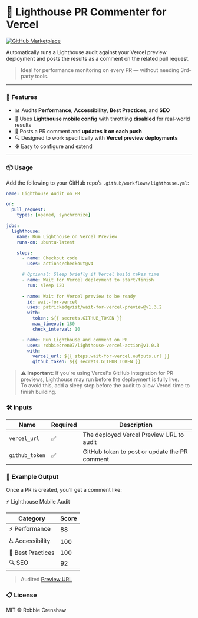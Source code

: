 # 🔦 Lighthouse PR Commenter for Vercel

[![GitHub Marketplace](https://img.shields.io/badge/GitHub%20Marketplace-Lighthouse%20Action-blue?logo=github)](https://github.com/marketplace/actions/lighthouse-pr-commenter-for-vercel)

Automatically runs a Lighthouse audit against your Vercel preview deployment and posts the results as a comment on the related pull request.

> Ideal for performance monitoring on every PR — without needing 3rd-party tools.

---

### 🚀 Features

- 📊 Audits **Performance**, **Accessibility**, **Best Practices**, and **SEO**
- 🧪 Uses **Lighthouse mobile config** with throttling **disabled** for real-world results
- 🧵 Posts a PR comment and **updates it on each push**
- 🔍 Designed to work specifically with **Vercel preview deployments**
- ⚙️ Easy to configure and extend

---

### 📦 Usage

Add the following to your GitHub repo’s `.github/workflows/lighthouse.yml`:

```yaml
name: Lighthouse Audit on PR

on:
  pull_request:
    types: [opened, synchronize]

jobs:
  lighthouse:
    name: Run Lighthouse on Vercel Preview
    runs-on: ubuntu-latest

    steps:
      - name: Checkout code
        uses: actions/checkout@v4

      # Optional: Sleep briefly if Vercel build takes time
      - name: Wait for Vercel deployment to start/finish
        run: sleep 120
        
      - name: Wait for Vercel preview to be ready
        id: wait-for-vercel
        uses: patrickedqvist/wait-for-vercel-preview@v1.3.2
        with:
          token: ${{ secrets.GITHUB_TOKEN }}
          max_timeout: 180
          check_interval: 10

      - name: Run Lighthouse and comment on PR
        uses: robbiecren07/lighthouse-vercel-action@v1.0.3
        with:
          vercel_url: ${{ steps.wait-for-vercel.outputs.url }}
          github_token: ${{ secrets.GITHUB_TOKEN }}
```

> **⚠️ Important:** If you're using Vercel's GitHub integration for PR previews, Lighthouse may run before the deployment is fully live.  
> To avoid this, add a sleep step before the audit to allow Vercel time to finish building.

### 🛠 Inputs

| Name           | Required | Description                                   |
|----------------|----------|-----------------------------------------------|
| `vercel_url`   | ✅       | The deployed Vercel Preview URL to audit      |
| `github_token` | ✅       | GitHub token to post or update the PR comment |


### 🧪 Example Output

Once a PR is created, you’ll get a comment like:

⚡ Lighthouse Mobile Audit

| Category           | Score |
|--------------------|-------|
| ⚡ Performance      | 88    |
| ♿ Accessibility    | 100   |
| 🔐 Best Practices  | 100   |
| 🔍 SEO             | 92    |

> Audited [Preview URL](https://your-app--feature-branch.vercel.app)

### 📋 License

MIT © Robbie Crenshaw